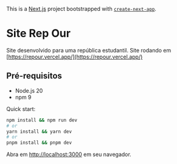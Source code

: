 This is a [Next.js](https://nextjs.org/) project bootstrapped with [`create-next-app`](https://github.com/vercel/next.js/tree/canary/packages/create-next-app).

# Site Rep Our

Site desenvolvido para uma república estudantil.
Site rodando em [https://repour.vercel.app/](https://repour.vercel.app/)

## Pré-requisitos

- Node.js 20
- npm 9


Quick start:

```bash
npm install && npm run dev
# or
yarn install && yarn dev
# or
pnpm install && pnpm dev
```

Abra em [http://localhost:3000](http://localhost:3000) em seu navegador.

